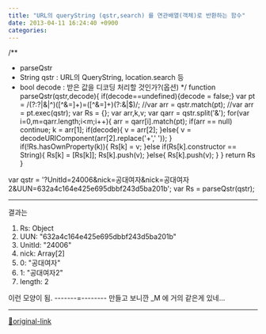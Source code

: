 ```yaml
---
title: "URL의 queryString (qstr,search) 를 연관배열(객체)로 반환하는 함수"
date: 2013-04-11 16:24:40 +0900
categories: 
---
```

  

/**
* parseQstr
* String qstr : URL의 QueryString, location.search 등
* bool decode : 받은 값을 디코딩 처리할 것인가?(옵션)
*/
function parseQstr(qstr,decode){
	if(decode==undefined){decode = false;}
	var pt = /(?:\?|&amp;|^)([^&amp;=]+)=([^&amp;=]+)(?:&amp;|$)/;
	//var arr = qstr.match(pt);
	//var arr = pt.exec(qstr);
	var Rs = {};
	var arr,k,v;
	var qarr = qstr.split('&amp;');
	for(var i=0,m=qarr.length;i&lt;m;i++){
		arr = qarr[i].match(pt);
		if(arr == null) continue;
		k = arr[1];
		if(decode){
			v = arr[2];
		}else{
			v = decodeURIComponent(arr[2].replace('+',' '));
		}
		if(!Rs.hasOwnProperty(k)){
			Rs[k] = v;
		}else if(Rs[k].constructor == String){
			Rs[k] = [Rs[k]];
			Rs[k].push(v);
		}else{
			Rs[k].push(v);
		}
	}
	return Rs
}


var qstr = '?UnitId=24006&amp;nick=공대여자&amp;nick=공대여자2&amp;UUN=632a4c164e425e695dbbf243d5ba201b';
var Rs = parseQstr(qstr);


- - - - - -


결과는
  
1. Rs: Object
1. UUN: "632a4c164e425e695dbbf243d5ba201b"
2. UnitId: "24006"
3. nick: Array[2]
1. 0: "공대여자"
2. 1: "공대여자2"
3. length: 2




이런 모양이 됨.
-------=--------
만들고 보니깐
_M 에 거의 같은게 있네...




***
[🔗original-link](http://www.mins01.com/mh/tech/read/821)